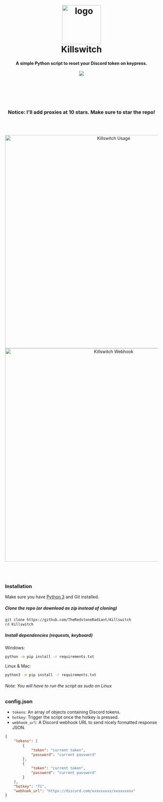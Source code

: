 <h1 align="center">
  <a href="https://github.com/TheRedstoneRadiant/Killswitch"><img src="https://i.imgur.com/KpQwkQq.png" width=128 height=128 alt="logo"></a>
  <br>
  Killswitch
  <br>
  </a>
</h1>

<h4 align="center">
  A simple Python script to reset your Discord token on keypress.
  <br><br>
  <a href="https://github.com/TheRedstoneRadiant/Killswitch/blob/master/LICENSE">
    <img src="https://img.shields.io/badge/license-MIT-blue?logo=gitbook&logoColor=blue">
  </a>
</h4>

<br><br><br><br>
<h3 align="center">Notice: I'll add proxies at 10 stars. Make sure to star the repo!</h3>
<br><br>

<p align="center">
  <img src="https://user-images.githubusercontent.com/76220359/170635393-6125c756-8643-4cd5-9ed8-7302d996b70b.gif" alt="Killswitch Usage" width="700"/>
  <img src="https://user-images.githubusercontent.com/76220359/170634160-6c9b6ef4-103a-4582-a695-fd8e82746cd3.png" alt="Killswitch Webhook" width="700"/>
</p>

<br><br>

### Installation

Make sure you have <a href="https://python.org">Python 3</a> and Git installed.

##### Clone the repo (or download as zip instead of cloning)
```bash
git clone https://github.com/TheRedstoneRadiant/Killswitch
cd Killswitch
```
  
##### Install dependencies (requests, keyboard)

Windows: 
```bash
python -m pip install -r requirements.txt
```

Linux & Mac: 
```bash
python3 -m pip install -r requirements.txt
```
###### Note: You will have to run the script as sudo on Linux

### config.json

- `tokens`: An array of objects containing Discord tokens.
- `hotkey`: Trigger the script once the hotkey is pressed.
- `webhook_url`: A Discord webhook URL to send nicely formatted response JSON.

```json
{
    "tokens": [
        {
            "token": "current token",
            "password": "current password"
        },
        {
            "token": "current token",
            "password": "current password"
        }
    ],
    "hotkey": "f1",
    "webhook_url": "https://discord.com/xxxxxxxxx/xxxxxxxxx"
}
```
